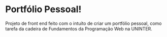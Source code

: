 # Portfólio Pessoal!

Projeto de front end feito com o intuíto de criar um portfólio pessoal, como tarefa da cadeira de Fundamentos da Programação Web na UNINTER.